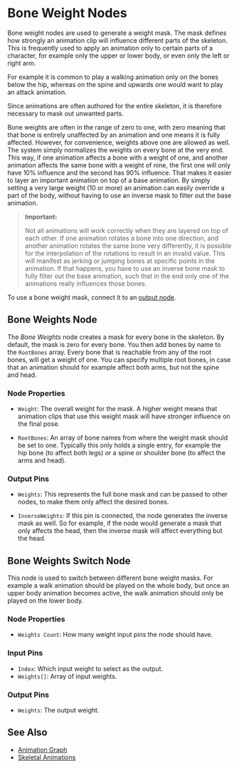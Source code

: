 # Bone Weight Nodes

Bone weight nodes are used to generate a weight mask. The mask defines how strongly an animation clip will influence different parts of the skeleton. This is frequently used to apply an animation only to certain parts of a character, for example only the upper or lower body, or even only the left or right arm.

For example it is common to play a walking animation only on the bones below the hip, whereas on the spine and upwards one would want to play an attack animation.

Since animations are often authored for the entire skeleton, it is therefore necessary to mask out unwanted parts.

Bone weights are often in the range of zero to one, with zero meaning that that bone is entirely unaffected by an animation and one means it is fully affected. However, for convenience, weights above one are allowed as well. The system simply normalizes the weights on every bone at the very end. This way, if one animation affects a bone with a weight of one, and another animation affects the same bone with a weight of nine, the first one will only have 10% influence and the second has 90% influence. That makes it easier to layer an important animation on top of a base animation. By simply setting a very large weight (10 or more) an animation can easily override a part of the body, without having to use an inverse mask to filter out the base animation.

> **Important:**
>
> Not all animations will work correctly when they are layered on top of each other. If one animation rotates a bone into one direction, and another animation rotates the same bone very differently, it is possible for the interpolation of the rotations to result in an invalid value. This will manifest as jerking or jumping bones at specific points in the animation. If that happens, you have to use an inverse bone mask to fully filter out the base animation, such that in the end only one of the animations really influences those bones.

To use a bone weight mask, connect it to an [output node](anim-nodes-output.md).

## Bone Weights Node

The *Bone Weights* node creates a mask for every bone in the skeleton. By default, the mask is zero for every bone. You then add bones by name to the `RootBones` array. Every bone that is reachable from any of the root bones, will get a weight of one. You can specify multiple root bones, in case that an animation should for example affect both arms, but not the spine and head.

### Node Properties

* `Weight`: The overall weight for the mask. A higher weight means that animation clips that use this weight mask will have stronger influence on the final pose.

* `RootBones`: An array of bone names from where the weight mask should be set to one. Typically this only holds a single entry, for example the hip bone (to affect both legs) or a spine or shoulder bone (to affect the arms and head).
  
### Output Pins

* `Weights`: This represents the full bone mask and can be passed to other nodes, to make them only affect the desired bones.

* `InverseWeights`: If this pin is connected, the node generates the inverse mask as well. So for example, if the node would generate a mask that only affects the head, then the inverse mask will affect everything but the head.

## Bone Weights Switch Node

This node is used to switch between different bone weight masks. For example a walk animation should be played on the whole body, but once an upper body animation becomes active, the walk animation should only be played on the lower body.

### Node Properties

* `Weights Count`: How many weight input pins the node should have.

### Input Pins

* `Index`: Which input weight to select as the output.
* `Weights[]`: Array of input weights.

### Output Pins

* `Weights`: The output weight.

## See Also

* [Animation Graph](animation-graph-overview.md)
* [Skeletal Animations](../skeletal-animation-overview.md)
